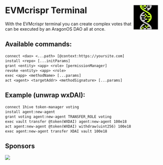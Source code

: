 # EVMcrispr Terminal <img align="right" src="https://github.com/BlossomLabs/evmcrispr-terminal/blob/master/public/logo192.png" height="80px" />

With the EVMcrispr terminal you can create complex votes that can be executed by an AragonOS DAO all at once.

## Available commands:
```
connect <dao> <...path> [@context:https://yoursite.com]
install <repo> [...initParams]
grant <entity> <app> <role> [permissionManager]
revoke <entity> <app> <role>
exec <app> <methodName> [...params]
act <agent> <targetAddr> <methodSignature> [...params]
```
## Example (unwrap wxDAI):
```
connect 1hive token-manager voting
install agent:new-agent
grant voting agent:new-agent TRANSFER_ROLE voting
exec vault transfer @token(WXDAI) agent:new-agent 100e18
act agent:new-agent @token(WXDAI) withdraw(uint256) 100e18
exec agent:new-agent transfer XDAI vault 100e18
```

## Sponsors
<a href="https://giveth.io/">
  <img src="https://miro.medium.com/max/500/1*vGFPM8KssUeiBm1QGIo5aQ.jpeg" height=100>
</a>